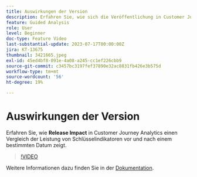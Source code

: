 ```yaml
---
title: Auswirkungen der Version
description: Erfahren Sie, wie sich die Veröffentlichung in Customer Journey Analytics auf die Leistung von Schlüsselindikatoren vor und nach einem bestimmten Datum auswirkt.
feature: Guided Analysis
role: User
level: Beginner
doc-type: Feature Video
last-substantial-update: 2023-07-17T00:00:00Z
jira: KT-13675
thumbnail: 3421665.jpeg
exl-id: 45ed4bf8-091e-4a08-a245-cc1ef226cbb9
source-git-commit: c3457bc3197fef37890e32ac8831fb426e3b575d
workflow-type: tm+mt
source-wordcount: '56'
ht-degree: 19%

---
```


# Auswirkungen der Version

Erfahren Sie, wie **Release Impact** in Customer Journey Analytics einen Vergleich der Leistung von Schlüsselindikatoren vor und nach einem bestimmten Datum zeigt.

>[!VIDEO](https://video.tv.adobe.com/v/3423449/?learn=on&captions=ger)

Weitere Informationen dazu finden Sie in der [Dokumentation](https://experienceleague.adobe.com/docs/analytics-platform/using/guided-analysis/impact/release.html?lang=de).
